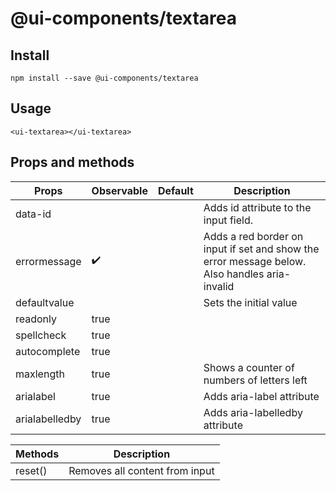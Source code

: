 # @ui-components/textarea

## Install

```
npm install --save @ui-components/textarea
```

## Usage

```
<ui-textarea></ui-textarea>
```

## Props and methods

| Props          | Observable         | Default | Description                                                                                   |
| -------------- | ------------------ | ------- | --------------------------------------------------------------------------------------------- |
| data-id        |                    |         | Adds id attribute to the input field.                                                         |
| errormessage   | :heavy_check_mark: |         | Adds a red border on input if set and show the error message below. Also handles aria-invalid |
| defaultvalue   |                    |         | Sets the initial value                                                                        |
| readonly       | true               |         |                                                                                               |
| spellcheck     | true               |         |                                                                                               |
| autocomplete   | true               |         |                                                                                               |
| maxlength      | true               |         | Shows a counter of numbers of letters left                                                    |
| arialabel      | true               |         | Adds aria-label attribute                                                                     |
| arialabelledby | true               |         | Adds aria-labelledby attribute                                                                |

| Methods | Description                    |
| ------- | ------------------------------ |
| reset() | Removes all content from input |
